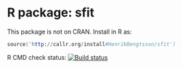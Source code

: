 # R package: sfit

This package is not on CRAN.  Install in R as:

```s
source('http://callr.org/install#HenrikBengtsson/sfit')
```

R CMD check status: <a href="https://travis-ci.org/HenrikBengtsson/sfit"><img src="https://travis-ci.org/HenrikBengtsson/sfit.svg?branch=master" alt="Build status"></a>

